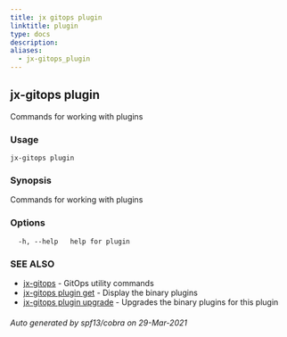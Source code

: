 ```yaml
---
title: jx gitops plugin
linktitle: plugin
type: docs
description: 
aliases:
  - jx-gitops_plugin
---
```


## jx-gitops plugin

Commands for working with plugins

### Usage

```
jx-gitops plugin
```

### Synopsis

Commands for working with plugins

### Options

```
  -h, --help   help for plugin
```

### SEE ALSO

* [jx-gitops](jx-gitops)	 - GitOps utility commands
* [jx-gitops plugin get](jx-gitops_plugin_get)	 - Display the binary plugins
* [jx-gitops plugin upgrade](jx-gitops_plugin_upgrade)	 - Upgrades the binary plugins for this plugin

###### Auto generated by spf13/cobra on 29-Mar-2021
